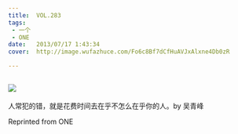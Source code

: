 ```yaml
---
title:	VOL.283
tags:
 - 一个
 - ONE
date:	2013/07/17 1:43:34
cover:	http://image.wufazhuce.com/Fo6c8Bf7dCfHuAVJxAlxne4Db0zR

---
```

![](http://image.wufazhuce.com/Fo6c8Bf7dCfHuAVJxAlxne4Db0zR)
---

人常犯的错，就是花费时间去在乎不怎么在乎你的人。by 吴青峰
 
Reprinted from ONE
